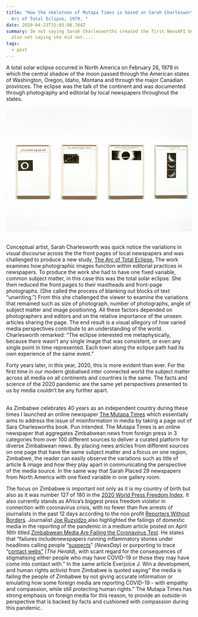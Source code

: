 ```yaml
---
title: "How the skeleteon of Mutapa Times is based on Sarah Charlesworths, The
  Arc of Total Eclipse, 1979. "
date: 2020-04-23T15:03:08.764Z
summary: Im not saying Sarah Charlesworths created the first NewsAPI but i'm
  also not saying she did not....
tags:
  - post
---
```

A total solar eclipse occurred in North America on February 26, 1979 in which the central shadow of the moon passed through the American states of Washington, Oregon, Idaho, Montana and through the major Canadian provinces. The eclipse was the talk of the continent and was documented through photography and editorial by local newspapers throughout the states.

![](/static/img/pj-bp201_charle_p_20130702195424.jpg)

\
Conceptual artist, Sarah Charlesworth was quick notice the variations in visual discourse across the the front pages of local newspapers and was challenged to produce a new study, [The Arc of Total Eclipse.](https://whitney.org/collection/works/8986) The work examines how photographic images function within editorial practices in newspapers. To produce the work she had to have one fixed variable, common subject matter, in this case this was the total solar eclipse. She then reduced the front pages to their mastheads and front-page photographs. (She called the process of blanking out blocks of text “unwriting.”) From this she challenged the viewer to examine the variations that remained such as size of photograph, number of photographs, angle of subject matter and image positioning. All these factors depended on photographers and editors and on the relative importance of the unseen articles sharing the page. The end result is a visual allegory of how varied media perspectives contribute to an understanding of the world. Charlesworth remarked: “The eclipse interested me metaphysically, because there wasn’t any single image that was consistent, or even any single point in time represented. Each town along the eclipse path had its own experience of the same event.”

Forty years later, in this year, 2020, this is more evident than ever. For the first time in our modern globalised inter connected world the subject matter across all media on all continents and countries is the same. The facts and science of the 2020 pandemic are the same yet perspectives presented to us by media couldn’t be any further apart.

\
As Zimbabwe celebrates 40 years as an independent country during these times I launched an online newspaper [The Mutapa Times](mutapatimes.com) which essentially aims to address the issue of misinformation in media by taking a page out of Sara Charlesworths book. Pun intended. The Mutapa Times is an online newspaper that aggregates Zimbabwean news from foreign press in 3 categories from over 100 different sources to deliver a curated platform for diverse Zimbabwean news. By placing news articles from different sources on one page that have the same subject matter and a focus on one region, Zimbabwe, the reader can easily observe the variations such as title of article & image and how they play apart in communicating the perspective of the media source. In the same way that Sarah Placed 29 newspapers from North America with one fixed variable in one gallery room.



The focus on Zimbabwe is important not only as it is my country of birth but also as it was number 127 of 180 in the [2020 World Press Freedom Index](https://rsf.org/en/ranking_table). It also currently stands as Africa’s biggest press freedom violator in connection with coronavirus crisis, with no fewer than five arrests of journalists in the past 12 days according to the non profit [Reporters Without Borders](https://rsf.org/en/news/five-zimbabwean-reporters-arrested-while-covering-coronavirus-lockdown). Journalist [Joe Ruzvidzo ](http://ruzvidzo.com/2020/04/17/zimbabwean-media-failing-coronavirus/)also highlighted the failings of domestic media in the reporting of the pandemic in a medium article posted on April 16th titled [Zimbabwean Media Are Failing the Coronavirus Test](https://medium.com/@joeruzvidzo/zimbabwean-media-are-failing-the-coronavirus-test-cff2753359fa). He states that “failures includenewspapers running inflammatory stories under headlines calling people “[suspects](https://www.newsday.co.zw/2020/03/coronavirus-suspect-escapes/)” (*NewsDay*) or purporting to trace “[contact webs”](https://www.herald.co.zw/makamba-contact-web-exceptionally-complex/) (*The Herald*), with scant regard for the consequences of stigmatising either people who may have COVID-19 or those they may have come into contact with.” In the same article Everjoice J. Win a development, and human rights activist from Zimbabwe is quoted saying“ the media is failing the people of Zimbabwe by not giving accurate information or emulating how some foreign media are reporting COVID-19 - with empathy and compassion, while still protecting human rights.” The Mutapa Times has strong emphasis on foreign media for this reason, to provide an outside-in perspective that is backed by facts and cushioned with compassion during this pandemic.
